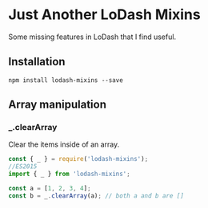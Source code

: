 # Just Another LoDash Mixins

Some missing features in LoDash that I find useful.

## Installation

```shell
npm install lodash-mixins --save
```

## Array manipulation

### \_.clearArray

Clear the items inside of an array.

```javascript
const { _ } = require('lodash-mixins');
//ES2015
import { _ } from 'lodash-mixins';

const a = [1, 2, 3, 4];
const b = _.clearArray(a); // both a and b are []
```
